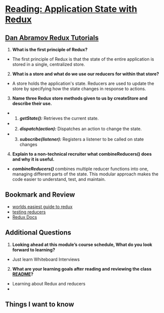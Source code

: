 # [Reading: Application State with Redux](https://github.com/codefellows/seattle-code-javascript-401d59/tree/main/class-36)

## [Dan Abramov Redux Tutorials](https://egghead.io/courses/fundamentals-of-redux-course-from-dan-abramov-bd5cc867)
1. **What is the first principle of Redux?**
* The first principle of Redux is that the state of the entire application is stored in a single, centralized store.
2. **What is a store and what do we use our reducers for within that store?**
* A store holds the application's state. Reducers are used to update the store by specifying how the state changes in response to actions.
3. **Name three Redux store methods given to us by createStore and describe their use.**
* 1. ***getState():*** Retrieves the current state.
* 2. ***dispatch(action):*** Dispatches an action to change the state.
* 3. ***subscribe(listener):*** Registers a listener to be called on state changes
4. **Explain to a non-technical recruiter what combineReducers() does and why it is useful.**
* ***combineReducers()*** combines multiple reducer functions into one, managing different parts of the state. This modular approach makes the code easier to understand, test, and maintain.

## Bookmark and Review
* [worlds easiest guide to redux](https://www.freecodecamp.org/news/understanding-redux-the-worlds-easiest-guide-to-beginning-redux-c695f45546f6)
* [testing reducers](https://medium.com/@netxm/testing-redux-reducers-with-jest-6653abbfe3e1)
* [Redux Docs](https://redux.js.org/)

## Additional Questions
1. **Looking ahead at this module’s course schedule, What do you look forward to learning?**
* Just learn Whiteboard Interviews
2. **What are your learning goals after reading and reviewing the class [README](https://codefellows.github.io/code-401-javascript-guide/curriculum/class-36/)?**
* Learning about Redux and reducers
* 
## Things I want to know

